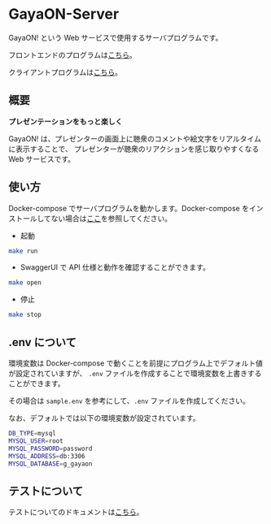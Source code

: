 # GayaON-Server

GayaON! という Web サービスで使用するサーバプログラムです。

フロントエンドのプログラムは[こちら](https://github.com/isso-719/gaya-on-web)。

クライアントプログラムは[こちら](https://github.com/isso-719/gaya-on-client)。

## 概要

**プレゼンテーションをもっと楽しく**

GayaON! は、プレゼンターの画面上に聴衆のコメントや絵文字をリアルタイムに表示することで、
プレゼンターが聴衆のリアクションを感じ取りやすくなる Web サービスです。

## 使い方

Docker-compose でサーバプログラムを動かします。Docker-compose をインストールしてない場合は[ここ](https://qiita.com/isso_719/items/8b4dfc6f441cf52a88b2)を参照してください。

- 起動
```bash
make run
```

- SwaggerUI で API 仕様と動作を確認することができます。
```bash
make open
```

- 停止
```bash
make stop
```

## .env について

環境変数は Docker-compose で動くことを前提にプログラム上でデフォルト値が設定されていますが、
`.env` ファイルを作成することで環境変数を上書きすることができます。

その場合は `sample.env` を参考にして、`.env` ファイルを作成してください。

なお、デフォルトでは以下の環境変数が設定されています。

```bash
DB_TYPE=mysql
MYSQL_USER=root
MYSQL_PASSWORD=password
MYSQL_ADDRESS=db:3306
MYSQL_DATABASE=g_gayaon
```

## テストについて

テストについてのドキュメントは[こちら](docs/TESTING_RULES.md)。